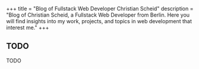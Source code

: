+++
title = "Blog of Fullstack Web Developer Christian Scheid"
description = "Blog of Christian Scheid, a Fullstack Web Developer from Berlin. Here you will find insights into my work, projects, and topics in web development that interest me."
+++
    
## TODO

TODO